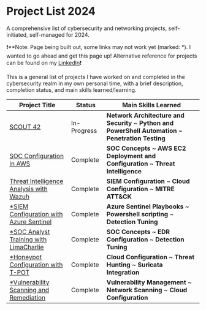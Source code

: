 # Project List 2024
A comprehensive list of cybersecurity and networking projects, self-initiated, self-managed for 2024. 

❗**Note: Page being built out, some links may not work yet (marked: *). I wanted to go ahead and get this page up! Alternative reference for projects can be found on my [LinkedIn](https://www.linkedin.com/in/kareem--ceaser/details/projects)❗ 

This is a general list of projects I have worked on and completed in the cybersecurity realm in my own personal time, with a brief description, completion status, and main skills learned/learning.

| Project Title                                                                                                     | Status           | Main Skills Learned |
| -------------------------------------------------                                                                 | -----------------| ------------------- |
| [SCOUT 42](https://github.com/ceaserkx/scout42)                                                                   | In-Progress      | **Network Architecture and Security** ~ **Python and PowerShell Automation** ~ **Penetration Testing** |
| [SOC Configuration in AWS](https://github.com/ceaserkx/Security-Onion-SOC-in-AWS)                                | Complete         | **SOC Concepts** ~ **AWS EC2 Deployment and Configuration** ~ **Threat Intelligence**                  |
| [Threat Intelligence Analysis with Wazuh](https://github.com/ceaserkx/Configuring-Wazuh-for-Threat-Intelligence)  | Complete         | **SIEM Configuration** ~ **Cloud Configuration** ~ **MITRE ATT&CK**                                    |
| [*SIEM Configuration with Azure Sentinel](fill)                                                                   | Complete         | **Azure Sentinel Playbooks** ~ **Powershell scripting** ~ **Detection Tuning**                         |
| [*SOC Analyst Training with LimaCharlie](fill)                                                                    | Complete         | **SOC Concepts** ~ **EDR Configuration** ~ **Detection Tuning**                                        |
| [*Honeypot Configuration with T-POT](fill)                                                                        | Complete         | **Cloud Configuration** ~ **Threat Hunting** ~ **Suricata Integration**                                |
| [*Vulnerability Scanning and Remediation](fill)                                                                   | Complete         | **Vulnerability Management** ~ **Network Scanning** ~ **Cloud Configuration**                          |
